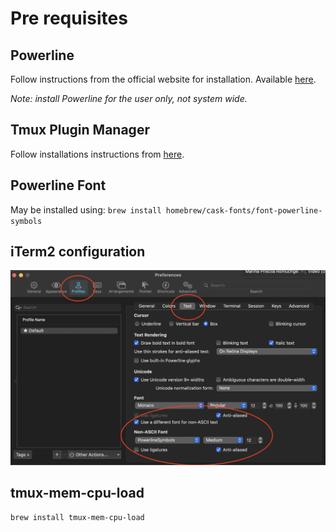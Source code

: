 # Pre requisites
## Powerline

Follow instructions from the official website for installation. Available [here](https://powerline.readthedocs.io/en/master/installation.html). 

*Note: install Powerline for the user only, not system wide.*

## Tmux Plugin Manager

Follow installations instructions from [here](https://github.com/tmux-plugins/tpm).

## Powerline Font

May be installed using: `brew install homebrew/cask-fonts/font-powerline-symbols`

## iTerm2 configuration

![iTerm2 Configuration](images/iterm_config.png)

## tmux-mem-cpu-load

```shell
brew install tmux-mem-cpu-load
```
